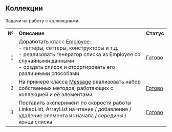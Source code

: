 ## Коллекции

Задачи на работу с коллекциями

<table>
    <tr>
        <th align="right">№</th>
        <th align="left">Описание</th>
        <th align="left">Статус</th>
    </tr>
    <tr>
        <td align="right">1</td>
        <td>
            Доработать класс <a href="employees/Employee.java">Employee</a>:<br/>
            - геттеры, сеттеры, конструкторы и т.д.<br/>
            - реализовать генератор списка из Employee со случайными данными<br/> 
            - создать список и отсортировать его различными способами
        </td>
        <td><a href="employees">Готово</a></td>
    </tr>
    <tr>
        <td align="right">2</td>
        <td>
            На примере класса <a href="messages/Message.java">Message</a> реализовать набор собственных методов, 
            работающих с коллекцией и её элементами
        </td>
        <td><a href="messages">Готово</a></td>
    </tr>
    <tr>
        <td align="right">3</td>
        <td>
            Поставить эксперимент по скорости работы LinkedList, ArrayList на чтение / добавление / удаление элемента 
            из начала / середины / конца списка
        </td>
        <td><a href="experiment">Готово</a></td>
    </tr>
</table>
